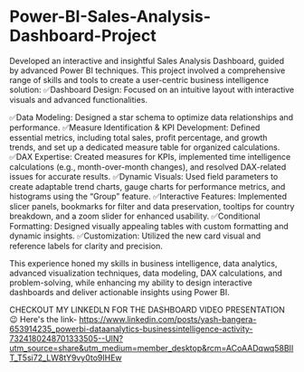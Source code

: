 # Power-BI-Sales-Analysis-Dashboard-Project

Developed an interactive and insightful Sales Analysis Dashboard, guided by advanced Power BI techniques. This project involved a comprehensive range of skills and tools to create a user-centric business intelligence solution:
✅Dashboard Design: Focused on an intuitive layout with interactive visuals and advanced functionalities.

✅Data Modeling: Designed a star schema to optimize data relationships and performance.
✅Measure Identification & KPI Development: Defined essential metrics, including total sales, profit percentage, and growth trends, and set up a dedicated measure table for organized calculations.
✅DAX Expertise: Created measures for KPIs, implemented time intelligence calculations (e.g., month-over-month changes), and resolved DAX-related issues for accurate results.
✅Dynamic Visuals: Used field parameters to create adaptable trend charts, gauge charts for performance metrics, and histograms using the “Group” feature.
✅Interactive Features: Implemented slicer panels, bookmarks for filter and data preservation, tooltips for country breakdown, and a zoom slider for enhanced usability.
✅Conditional Formatting: Designed visually appealing tables with custom formatting and dynamic insights.
✅Customization: Utilized the new card visual and reference labels for clarity and precision.

This experience honed my skills in business intelligence, data analytics, advanced visualization techniques, data modeling, DAX calculations, and problem-solving, while enhancing my ability to design interactive dashboards and deliver actionable insights using Power BI. 

CHECKOUT MY LINKEDLN FOR THE DASHBOARD VIDEO PRESENTATION 😉
Here's the link- https://www.linkedin.com/posts/yash-bangera-653914235_powerbi-dataanalytics-businessintelligence-activity-7324180248701333505--UlN?utm_source=share&utm_medium=member_desktop&rcm=ACoAADqwq58BIIT_T5si72_LW8tY9vy0to9IHEw 
